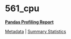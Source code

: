 # 561_cpu

[**Pandas Profiling Report**](https://epistasislab.github.io/penn-ml-benchmarks/profile/561_cpu.html)

[Metadata](metadata.yaml) | [Summary Statistics](summary_stats.csv)

